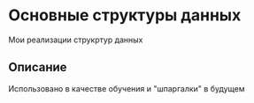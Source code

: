 # Основные структуры данных

Мои реализации струкртур данных

## Описание

Использовано в качестве обучения и "шпаргалки" в будущем
